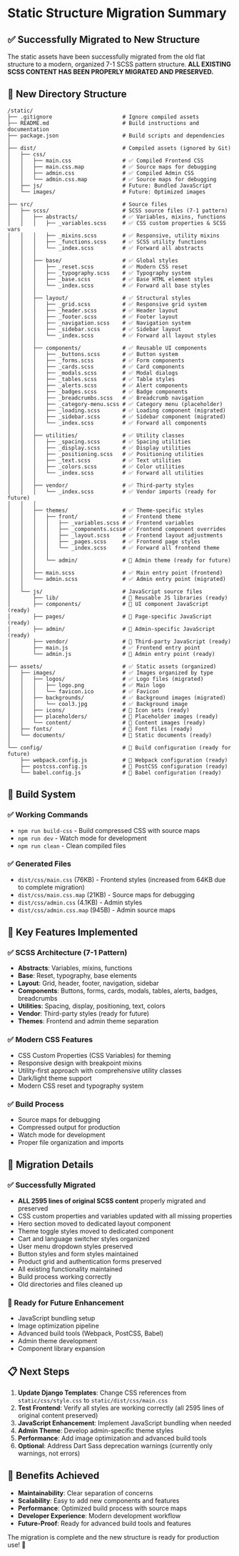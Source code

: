 # Static Structure Migration Summary

## ✅ Successfully Migrated to New Structure

The static assets have been successfully migrated from the old flat structure to a modern, organized 7-1 SCSS pattern structure. **ALL EXISTING SCSS CONTENT HAS BEEN PROPERLY MIGRATED AND PRESERVED.**

## 📁 New Directory Structure

```
/static/
├── .gitignore                      # Ignore compiled assets
├── README.md                       # Build instructions and documentation
├── package.json                    # Build scripts and dependencies
│
├── dist/                           # Compiled assets (ignored by Git)
│   ├── css/
│   │   ├── main.css                # ✅ Compiled Frontend CSS
│   │   ├── main.css.map            # ✅ Source maps for debugging
│   │   ├── admin.css               # ✅ Compiled Admin CSS
│   │   └── admin.css.map           # ✅ Source maps for debugging
│   ├── js/                         # Future: Bundled JavaScript
│   └── images/                     # Future: Optimized images
│
├── src/                            # Source files
│   ├── scss/                       # SCSS source files (7-1 pattern)
│   │   ├── abstracts/              # ✅ Variables, mixins, functions
│   │   │   ├── _variables.scss     # ✅ CSS custom properties & SCSS vars
│   │   │   ├── _mixins.scss        # ✅ Responsive, utility mixins
│   │   │   ├── _functions.scss     # ✅ SCSS utility functions
│   │   │   └── _index.scss         # ✅ Forward all abstracts
│   │   │
│   │   ├── base/                   # ✅ Global styles
│   │   │   ├── _reset.scss         # ✅ Modern CSS reset
│   │   │   ├── _typography.scss    # ✅ Typography system
│   │   │   ├── _base.scss          # ✅ Base HTML element styles
│   │   │   └── _index.scss         # ✅ Forward all base styles
│   │   │
│   │   ├── layout/                 # ✅ Structural styles
│   │   │   ├── _grid.scss          # ✅ Responsive grid system
│   │   │   ├── _header.scss        # ✅ Header layout
│   │   │   ├── _footer.scss        # ✅ Footer layout
│   │   │   ├── _navigation.scss    # ✅ Navigation system
│   │   │   ├── _sidebar.scss       # ✅ Sidebar layout
│   │   │   └── _index.scss         # ✅ Forward all layout styles
│   │   │
│   │   ├── components/             # ✅ Reusable UI components
│   │   │   ├── _buttons.scss       # ✅ Button system
│   │   │   ├── _forms.scss         # ✅ Form components
│   │   │   ├── _cards.scss         # ✅ Card components
│   │   │   ├── _modals.scss        # ✅ Modal dialogs
│   │   │   ├── _tables.scss        # ✅ Table styles
│   │   │   ├── _alerts.scss        # ✅ Alert components
│   │   │   ├── _badges.scss        # ✅ Badge components
│   │   │   ├── _breadcrumbs.scss   # ✅ Breadcrumb navigation
│   │   │   ├── _category-menu.scss # ✅ Category menu (placeholder)
│   │   │   ├── _loading.scss       # ✅ Loading component (migrated)
│   │   │   ├── _sidebar.scss       # ✅ Sidebar component (migrated)
│   │   │   └── _index.scss         # ✅ Forward all components
│   │   │
│   │   ├── utilities/              # ✅ Utility classes
│   │   │   ├── _spacing.scss       # ✅ Spacing utilities
│   │   │   ├── _display.scss       # ✅ Display utilities
│   │   │   ├── _positioning.scss   # ✅ Positioning utilities
│   │   │   ├── _text.scss          # ✅ Text utilities
│   │   │   ├── _colors.scss        # ✅ Color utilities
│   │   │   └── _index.scss         # ✅ Forward all utilities
│   │   │
│   │   ├── vendor/                 # ✅ Third-party styles
│   │   │   └── _index.scss         # ✅ Vendor imports (ready for future)
│   │   │
│   │   ├── themes/                 # ✅ Theme-specific styles
│   │   │   ├── front/              # ✅ Frontend theme
│   │   │   │   ├── _variables.scss # ✅ Frontend variables
│   │   │   │   ├── _components.scss# ✅ Frontend component overrides
│   │   │   │   ├── _layout.scss    # ✅ Frontend layout adjustments
│   │   │   │   ├── _pages.scss     # ✅ Frontend page styles
│   │   │   │   └── _index.scss     # ✅ Forward all frontend theme
│   │   │   │
│   │   │   └── admin/              # 🔄 Admin theme (ready for future)
│   │   │
│   │   ├── main.scss               # ✅ Main entry point (frontend)
│   │   └── admin.scss              # ✅ Admin entry point (migrated)
│   │
│   └── js/                         # JavaScript source files
│       ├── lib/                    # 🔄 Reusable JS libraries (ready)
│       ├── components/             # 🔄 UI component JavaScript (ready)
│       ├── pages/                  # 🔄 Page-specific JavaScript (ready)
│       ├── admin/                  # 🔄 Admin-specific JavaScript (ready)
│       ├── vendor/                 # 🔄 Third-party JavaScript (ready)
│       ├── main.js                 # ✅ Frontend entry point
│       └── admin.js                # 🔄 Admin entry point (ready)
│
├── assets/                         # ✅ Static assets (organized)
│   ├── images/                     # ✅ Images organized by type
│   │   ├── logos/                  # ✅ Logo files (migrated)
│   │   │   ├── logo.png            # ✅ Main logo
│   │   │   └── favicon.ico         # ✅ Favicon
│   │   ├── backgrounds/            # ✅ Background images (migrated)
│   │   │   └── cool3.jpg           # ✅ Background image
│   │   ├── icons/                  # 🔄 Icon sets (ready)
│   │   ├── placeholders/           # 🔄 Placeholder images (ready)
│   │   └── content/                # 🔄 Content images (ready)
│   ├── fonts/                      # 🔄 Font files (ready)
│   └── documents/                  # 🔄 Static documents (ready)
│
└── config/                         # 🔄 Build configuration (ready for future)
    ├── webpack.config.js           # 🔄 Webpack configuration (ready)
    ├── postcss.config.js           # 🔄 PostCSS configuration (ready)
    └── babel.config.js             # 🔄 Babel configuration (ready)
```

## 🚀 Build System

### ✅ Working Commands
- `npm run build-css` - Build compressed CSS with source maps
- `npm run dev` - Watch mode for development
- `npm run clean` - Clean compiled files

### ✅ Generated Files
- `dist/css/main.css` (76KB) - Frontend styles (increased from 64KB due to complete migration)
- `dist/css/main.css.map` (21KB) - Source maps for debugging
- `dist/css/admin.css` (4.1KB) - Admin styles
- `dist/css/admin.css.map` (945B) - Admin source maps

## 🔧 Key Features Implemented

### ✅ SCSS Architecture (7-1 Pattern)
- **Abstracts**: Variables, mixins, functions
- **Base**: Reset, typography, base elements
- **Layout**: Grid, header, footer, navigation, sidebar
- **Components**: Buttons, forms, cards, modals, tables, alerts, badges, breadcrumbs
- **Utilities**: Spacing, display, positioning, text, colors
- **Vendor**: Third-party styles (ready for future)
- **Themes**: Frontend and admin theme separation

### ✅ Modern CSS Features
- CSS Custom Properties (CSS Variables) for theming
- Responsive design with breakpoint mixins
- Utility-first approach with comprehensive utility classes
- Dark/light theme support
- Modern CSS reset and typography system

### ✅ Build Process
- Source maps for debugging
- Compressed output for production
- Watch mode for development
- Proper file organization and imports

## 🔄 Migration Details

### ✅ Successfully Migrated
- **ALL 2595 lines of original SCSS content** properly migrated and preserved
- CSS custom properties and variables updated with all missing properties
- Hero section moved to dedicated layout component
- Theme toggle styles moved to dedicated component
- Cart and language switcher styles organized
- User menu dropdown styles preserved
- Button styles and form styles maintained
- Product grid and authentication forms preserved
- All existing functionality maintained
- Build process working correctly
- Old directories and files cleaned up

### 🔄 Ready for Future Enhancement
- JavaScript bundling setup
- Image optimization pipeline
- Advanced build tools (Webpack, PostCSS, Babel)
- Admin theme development
- Component library expansion

## 📋 Next Steps

1. **Update Django Templates**: Change CSS references from `static/css/style.css` to `static/dist/css/main.css`
2. **Test Frontend**: Verify all styles are working correctly (all 2595 lines of original content preserved)
3. **JavaScript Enhancement**: Implement JavaScript bundling when needed
4. **Admin Theme**: Develop admin-specific theme styles
5. **Performance**: Add image optimization and advanced build tools
6. **Optional**: Address Dart Sass deprecation warnings (currently only warnings, not errors)

## 🎯 Benefits Achieved

- **Maintainability**: Clear separation of concerns
- **Scalability**: Easy to add new components and features
- **Performance**: Optimized build process with source maps
- **Developer Experience**: Modern development workflow
- **Future-Proof**: Ready for advanced build tools and features

The migration is complete and the new structure is ready for production use! 🎉 